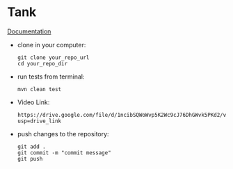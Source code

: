 # Tank
[Documentation](https://docs.google.com/document/d/1sVZRq164xdBZ4ZwfCPF2Z3tMYJiN8oBBJIk7QWxPBuA/edit?usp=sharing)

<ul>
<li>
clone in your computer: 

```
git clone your_repo_url
cd your_repo_dir
```
</li>

<li>
run tests from terminal:

```
mvn clean test
```
</li>
<li>
Video Link:

```
https://drive.google.com/file/d/1ncibSQWoWvp5K2Wc9cJ76DhGWvk5PKd2/view?usp=drive_link
```
</li>

<li>
push changes to the repository:

```
git add . 
git commit -m "commit message"
git push
```
</li>
</ul>
